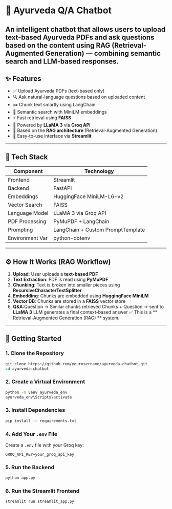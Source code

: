 # 🌿 Ayurveda Q/A Chatbot


An intelligent chatbot that allows users to upload **text-based Ayurveda PDFs** and ask questions based on the content using RAG (Retrieval-Augmented Generation) — combining **semantic search** and **LLM-based responses**.
---

## ✨ Features

- ✅ Upload Ayurveda PDFs (text-based only)
- 🔍 Ask natural-language questions based on uploaded content
- ✂️ Chunk text smartly using LangChain
- 🧠 Semantic search with MiniLM embeddings
- ⚡ Fast retrieval using **FAISS**
- 🤖 Powered by **LLaMA 3** via **Groq API**
- 🧩 Based on the **RAG architecture** (Retrieval-Augmented Generation)
- 💬 Easy-to-use interface via **Streamlit**

---

## 🧰 Tech Stack

| Component        | Technology                             |
|------------------|-----------------------------------------|
| Frontend         | Streamlit                              |
| Backend          | FastAPI                                |
| Embeddings       | HuggingFace MiniLM-L6-v2               |
| Vector Search    | FAISS                                  |
| Language Model   | LLaMA 3 via Groq API                   |
| PDF Processing   | PyMuPDF + LangChain                    |
| Prompting        | LangChain + Custom PromptTemplate      |
| Environment Var  | python-dotenv                          |

---

## ⚙️ How It Works (RAG Workflow)

1. **Upload**: User uploads a **text-based PDF**
2. **Text Extraction**: PDF is read using **PyMuPDF**
3. **Chunking**: Text is broken into smaller pieces using **RecursiveCharacterTextSplitter**
4. **Embedding**: Chunks are embedded using **HuggingFace MiniLM**
5. **Vector DB**: Chunks are stored in a **FAISS** vector store
6. **Q&A**:Question → Similar chunks retrieved
           Chunks + Question → sent to **LLaMA 3** 
           LLM generates a final context-based answer
           ✅ This is a ** Retrieval-Augmented Generation (RAG) ** system.             

---

## 🚀 Getting Started

### 1. Clone the Repository

```bash
git clone https://github.com/yourusername/ayurveda-chatbot.git
cd ayurveda-chatbot
```

### 2. Create a Virtual Environment

```bash
python -m venv ayurveda_env
ayurveda_env\Scripts\activate  
```

### 3. Install Dependencies

```bash
pip install -r requirements.txt
```

### 4. Add Your `.env` File

Create a `.env` file with your Groq key:

```env
GROQ_API_KEY=your_groq_api_key
```

### 5. Run the Backend

```bash
python app.py
```

### 6. Run the Streamlit Frontend

```bash
streamlit run streamlit_app.py
```


